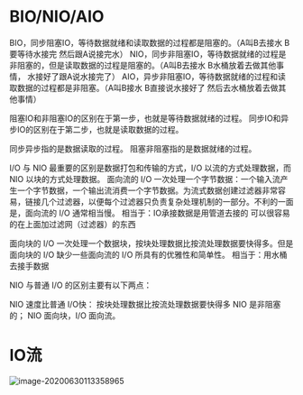 # BIO/NIO/AIO

BIO，同步阻塞IO，等待数据就绪和读取数据的过程都是阻塞的。（A叫B去接水 B要等待水接完 然后跟A说接完水）
NIO，同步非阻塞IO，等待数据就绪的过程是非阻塞的，但是读取数据的过程是阻塞的。（A叫B去接水 B水桶放着去做其他事情， 水接好了跟A说水接完了）
AIO，异步非阻塞IO，等待数据就绪的过程和读取数据的过程都是非阻塞。（A叫B接水 B直接说水接好了 然后去水桶放着去做其他事情）

阻塞IO和非阻塞IO的区别在于第一步，也就是等待数据就绪的过程。
同步IO和异步IO的区别在于第二步，也就是读取数据的过程。

同步异步指的是数据读取的过程。
阻塞非阻塞指的是数据就绪的过程。


I/O 与 NIO 最重要的区别是数据打包和传输的方式，I/O 以流的方式处理数据，而 NIO 以块的方式处理数据。
面向流的 I/O 一次处理一个字节数据：一个输入流产生一个字节数据，一个输出流消费一个字节数据。为流式数据创建过滤器非常容易，链接几个过滤器，以便每个过滤器只负责复杂处理机制的一部分。不利的一面是，面向流的 I/O 通常相当慢。
相当于：IO承接数据是用管道去接的  可以很容易的在上面加过滤网（过滤器）的东西

面向块的 I/O 一次处理一个数据块，按块处理数据比按流处理数据要快得多。但是面向块的 I/O 缺少一些面向流的 I/O 所具有的优雅性和简单性。
相当于：用水桶去接手数据


NIO 与普通 I/O 的区别主要有以下两点：

NIO 速度比普通 I/O快： 按块处理数据比按流处理数据要快得多
NIO 是非阻塞的；
NIO 面向块，I/O 面向流。



# IO流

![image-20200630113358965](C:\Users\lenovo\AppData\Roaming\Typora\typora-user-images\image-20200630113358965.png)
